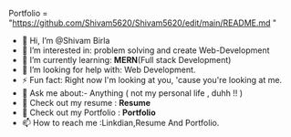 Portfolio = "https://github.com/Shivam5620/Shivam5620/edit/main/README.md "
- 👋 Hi, I’m @Shivam Birla 
- 👀 I’m interested in: problem solving and create Web-Development
- 🌱 I’m currently learning: **MERN**(Full stack Development)
- 💞️ I’m looking for help with: Web Development.
- ⚡ Fun fact: Right now I'm looking at you, 'cause you're looking at me.
- 💬 Ask me about:- Anything ( not my personal life , duhh !! )
- 📄 Check out my resume : **Resume**
- 📑 Check out my Portfolio : **Portfolio**
- 📫 How to reach me :Linkdian,Resume And Portfolio.

<!---
Shivam5620/Shivam5620 is a ✨ special ✨ repository because its `README.md` (this file) appears on your GitHub profile.
You can click the Preview link to take a look at your changes.
--->
